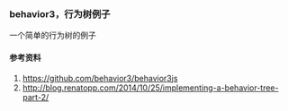 ### behavior3，行为树例子
一个简单的行为树的例子

#### 参考资料
1. https://github.com/behavior3/behavior3js
2. http://blog.renatopp.com/2014/10/25/implementing-a-behavior-tree-part-2/